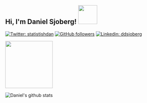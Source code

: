 <h2> Hi, I'm Daniel Sjoberg! <img src="https://media.giphy.com/media/KjuQizGwJCsgoYdziS/giphy.gif" width="60"></h2>


[![Twitter: statistishdan](https://img.shields.io/twitter/follow/statistishdan?style=social)](https://twitter.com/statistishdan)
[![GitHub followers](https://img.shields.io/github/followers/ddsjoberg?style=social)](https://github.com/ddsjoberg)
[![Linkedin: ddsjoberg](https://img.shields.io/badge/-ddsjoberg-blue?style=flat-square&logo=Linkedin&logoColor=white&link=https://www.linkedin.com/in/ddsjoberg/)](https://www.linkedin.com/in/ddsjoberg/)

<img src="https://media.giphy.com/media/bz36NpUVUF19XQ2cUY/giphy.gif" width="150">

![Daniel's github stats](https://github-readme-stats.vercel.app/api?username=ddsjoberg&count_private=true&show_icons=true&theme=solarized-light)

<!--
**ddsjoberg/ddsjoberg** is a ✨ _special_ ✨ repository because its `README.md` (this file) appears on your GitHub profile.

Here are some ideas to get you started:

- 🔭 I’m currently working on ...
- 🌱 I’m currently learning ...
- 👯 I’m looking to collaborate on ...
- 🤔 I’m looking for help with ...
- 💬 Ask me about ...
- 📫 How to reach me: ...
- 😄 Pronouns: ...
- ⚡ Fun fact: ...
-->
